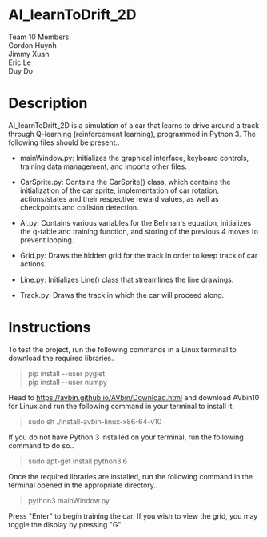 # AI_learnToDrift_2D

Team 10 Members:  
Gordon Huynh  
Jimmy Xuan  
Eric Le  
Duy Do  


# Description

AI_learnToDrift_2D is a simulation of a car that learns to drive around a track through
Q-learning (reinforcement learning), programmed in Python 3. The following files should 
be present..

  - mainWindow.py: Initializes the graphical interface, keyboard controls,
		   training data management, and imports other files.
 
  - CarSprite.py: Contains the CarSprite() class, which contains the initialization of the 
		  car sprite, implementation of car rotation, actions/states and their
	          respective reward values, as well as checkpoints and collision detection.

  - AI.py: Contains various variables for the Bellman's equation, initializes the q-table
	   and training function, and storing of the previous 4 moves to prevent looping.

  - Grid.py: Draws the hidden grid for the track in order to keep track of car actions.

  - Line.py: Initializes Line() class that streamlines the line drawings.

  - Track.py: Draws the track in which the car will proceed along.


# Instructions

To test the project, run the following commands in a Linux terminal to download the required libraries..

   > pip install --user pyglet  
   > pip install --user numpy  

Head to  https://avbin.github.io/AVbin/Download.html and download AVbin10 for Linux and run the following command in your terminal to install it.

   > sudo sh ./install-avbin-linux-x86-64-v10  

If you do not have Python 3 installed on your terminal, run the following command to do so..

   > sudo apt-get install python3.6

Once the required libraries are installed, run the following command in the terminal opened in the appropriate directory..

   > python3 mainWindow.py 

Press "Enter" to begin training the car. If you wish to view the grid, you may toggle the 
display by pressing "G"

